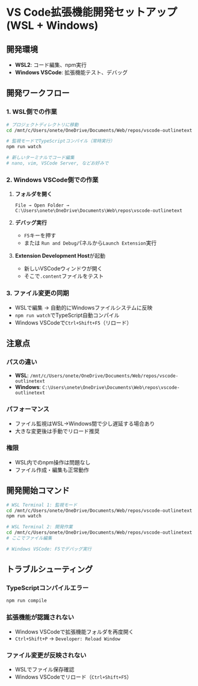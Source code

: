 # VS Code拡張機能開発セットアップ (WSL + Windows)

## 開発環境

- **WSL2**: コード編集、npm実行
- **Windows VSCode**: 拡張機能テスト、デバッグ

## 開発ワークフロー

### 1. WSL側での作業

```bash
# プロジェクトディレクトリに移動
cd /mnt/c/Users/onete/OneDrive/Documents/Web/repos/vscode-outlinetext

# 監視モードでTypeScriptコンパイル（常時実行）
npm run watch

# 新しいターミナルでコード編集
# nano, vim, VSCode Server, などお好みで
```

### 2. Windows VSCode側での作業

1. **フォルダを開く**
   ```
   File → Open Folder → 
   C:\Users\onete\OneDrive\Documents\Web\repos\vscode-outlinetext
   ```

2. **デバッグ実行**
   - `F5`キーを押す
   - または `Run and Debug`パネルから`Launch Extension`実行

3. **Extension Development Host**が起動
   - 新しいVSCodeウィンドウが開く
   - そこで`.content`ファイルをテスト

### 3. ファイル変更の同期

- WSLで編集 → 自動的にWindowsファイルシステムに反映
- `npm run watch`でTypeScript自動コンパイル
- Windows VSCodeで`Ctrl+Shift+F5`（リロード）

## 注意点

### パスの違い
- **WSL**: `/mnt/c/Users/onete/OneDrive/Documents/Web/repos/vscode-outlinetext`
- **Windows**: `C:\Users\onete\OneDrive\Documents\Web\repos\vscode-outlinetext`

### パフォーマンス
- ファイル監視はWSL→Windows間で少し遅延する場合あり
- 大きな変更後は手動でリロード推奨

### 権限
- WSL内でのnpm操作は問題なし
- ファイル作成・編集も正常動作

## 開発開始コマンド

```bash
# WSL Terminal 1: 監視モード
cd /mnt/c/Users/onete/OneDrive/Documents/Web/repos/vscode-outlinetext
npm run watch

# WSL Terminal 2: 開発作業
cd /mnt/c/Users/onete/OneDrive/Documents/Web/repos/vscode-outlinetext
# ここでファイル編集

# Windows VSCode: F5でデバッグ実行
```

## トラブルシューティング

### TypeScriptコンパイルエラー
```bash
npm run compile
```

### 拡張機能が認識されない
- Windows VSCodeで拡張機能フォルダを再度開く
- `Ctrl+Shift+P` → `Developer: Reload Window`

### ファイル変更が反映されない
- WSLでファイル保存確認
- Windows VSCodeでリロード（`Ctrl+Shift+F5`）